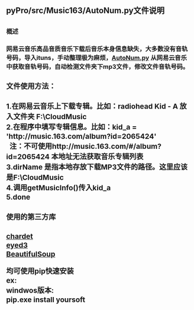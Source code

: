 <h2>pyPro/src/Music163/AutoNum.py文件说明<h2/>

<h3>概述<h3/>
网易云音乐高品音质音乐下载后音乐本身信息缺失，大多数没有音轨号码，导入ituns，手动整理极为麻烦，<a href="https://github.com/northyoung/pyPro/blob/master/src/Music163/AutoNum.py">AutoNum.py<a/> 从网易云音乐中获取音轨号码，自动检测文件夹下mp3文件，修改文件音轨号码。<br/>
<h3>文件使用方法：<h3/>
1.在网易云音乐上下载专辑。比如：radiohead  Kid - A  放入文件夹 F:\CloudMusic<br/>
2.在程序中填写专辑信息。比如：kid_a = 'http://music.163.com/album?id=2065424' <br/>
&nbsp;&nbsp;注：不可使用http://music.163.com/#/album?id=2065424 本地址无法获取音乐专辑列表<br/>
3.dirName 是指本地存放下载MP3文件的路径。这里应该是F:\CloudMusic<br/>
4.调用getMusicInfo()传入kid_a <br/>
5.done
<h3>使用的第三方库<h3/>
<a href="https://pypi.python.org/pypi/chardet">chardet<a/><br/>
<a href="http://eyed3.nicfit.net/">eyed3<a/><br/>
<a href="http://www.crummy.com/software/BeautifulSoup/">BeautifulSoup<a/><br/>

均可使用pip快速安装<br>
ex:<br/>
windwos版本:<br/>
pip.exe install yoursoft
